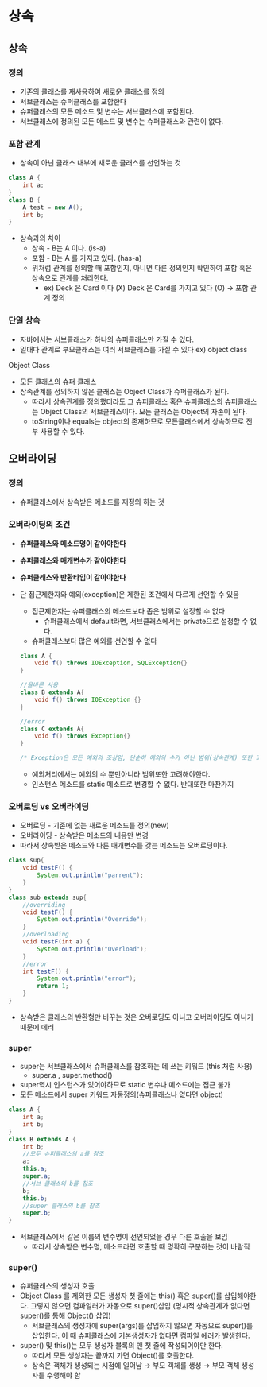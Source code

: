 # 상속
## 상속

### 정의

- 기존의 클래스를 재사용하여 새로운 클래스를 정의
- 서브클래스는 슈퍼클래스를 포함한다
- 슈퍼클래스의 모든 메소드 및 변수는 서브클래스에 포함된다.
- 서브클래스에 정의된 모든 메소드 및 변수는 슈퍼클래스와 관련이 없다.

### 포함 관계

- 상속이 아닌 클래스 내부에 새로운 클래스를 선언하는 것

```java
class A {
	int a;
}
class B {
	A test = new A();
	int b;
}
```

- 상속과의 차이
    - 상속 - B는 A 이다.  (is-a)
    - 포함 - B는 A 를 가지고 있다.  (has-a)
    - 위처럼 관계를 정의할 때 포함인지, 아니면 다른 정의인지 확인하여 포함 혹은 상속으로 관계를 처리한다.
        - ex) Deck 은 Card 이다 (X) Deck 은 Card를 가지고 있다 (O) → 포함 관계 정의

### 단일 상속

- 자바에서는 서브클래스가 하나의 슈퍼클래스만 가질 수 있다.
- 일대다 관계로 부모클래스는 여러 서브클래스를 가질 수 있다 ex) object class

Object Class

- 모든 클래스의 슈퍼 클래스
- 상속관계를 정의하지 않은 클래스는 Object Class가 슈퍼클래스가 된다.
    - 따라서 상속관계를 정의했더라도 그 슈퍼클래스 혹은 슈퍼클래스의 슈퍼클래스는 Object Class의 서브클래스이다. 모든 클래스는 Object의 자손이 된다.
    - toString이나 equals는 object의 존재하므로 모든클래스에서 상속하므로 전부 사용할 수 있다.

## 오버라이딩

### 정의

- 슈퍼클래스에서 상속받은 메소드를 재정의 하는 것

### 오버라이딩의 조건

- **슈퍼클래스와 메소드명이 같아야한다**
- **슈퍼클래스와 매개변수가 같아야한다**
- **슈퍼클래스와 반환타입이 같아야한다**
- 단 접근제한자와 예외(exception)은 제한된 조건에서 다르게 선언할 수 있음
    - 접근제한자는 슈퍼클래스의 메소드보다 좁은 범위로 설정할 수 없다
        - 슈퍼클래스에서 default라면, 서브클래스에서는 private으로 설정할 수 없다.
    - 슈퍼클래스보다 많은 예외를 선언할 수 없다

    ```java
    class A {
    	void f() throws IOException, SQLException{}
    }

    //올바른 사용
    class B extends A{
    	void f() throws IOException {}
    }

    //error
    class C extends A{
    	void f() throws Exception{}
    }

    /* Exception은 모든 예외의 조상임, 단순히 예외의 수가 아닌 범위(상속관계) 또한 고려해야함
    ```

    - 예외처리에서는 예외의 수 뿐만아니라 범위또한 고려해야한다.
    - 인스턴스 메소드를 static 메소드로 변경할 수 없다. 반대또한 마찬가지

### 오버로딩 vs 오버라이딩

- 오버로딩 - 기존에 없는 새로운 메소드를 정의(new)
- 오버라이딩 - 상속받은 메소드의 내용만 변경
- 따라서 상속받은 메소드와 다른 매개변수를 갖는 메소드는 오버로딩이다.

```java
class sup{
	void testF() {
		System.out.println("parrent");
	}
}
class sub extends sup{
	//overriding
	void testF() {
		System.out.println("Override");
	}
	//overloading	
	void testF(int a) {
		System.out.println("Overload");
	}
	//error
	int testF() {
		System.out.println("error");
		return 1;
	}
}
```

- 상속받은 클래스의 반환형만 바꾸는 것은 오버로딩도 아니고 오버라이딩도 아니기 때문에 에러

### super

- super는 서브클래스에서 슈퍼클래스를 참조하는 데 쓰는 키워드 (this 처럼 사용)
    - super.a , super.method()
- super역시 인스턴스가 있어야하므로 static 변수나 메소드에는 접근 불가
- 모든 메소드에서 super 키워드 자동정의(슈퍼클래스나 없다면 object)

```java
class A {
	int a;
	int b;
}
class B extends A {
	int b;
	//모두 슈퍼클래스의 a를 참조
	a;
	this.a;
	super.a;
	//서브 클래스의 b를 참조
	b;
	this.b;
	//super 클래스의 b를 참조
	super.b;
}
```

- 서브클래스에서 같은 이름의 변수명이 선언되었을 경우 다른 호출을 보임
    - 따라서 상속받은 변수명, 메소드라면 호출할 때 명확히 구분하는 것이 바람직

### super()

- 슈퍼클래스의 생성자 호출
- Object Class 를 제외한 모든 생성자 첫 줄에는 this() 혹은 super()를 삽입해야한다. 그렇지 않으면 컴파일러가 자동으로 super()삽입 (명시적 상속관계가 없다면 super()를 통해 Object() 삽입)
    - 서브클래스의 생성자에 super(args)를 삽입하지 않으면 자동으로 super()를 삽입한다. 이 때 슈퍼클래스에 기본생성자가 없다면 컴파일 에러가 발생한다.
- super() 및 this()는 모두 생성자 블록의 맨 첫 줄에 작성되어야만 한다.
    - 따라서 모든 생성자는 끝까지 가면 Object()를 호출한다.
    - 상속은 객체가 생성되는 시점에 일어남 → 부모 객체를 생성 → 부모 객체 생성자를 수행해야 함
